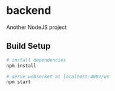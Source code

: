 # backend

Another NodeJS project

## Build Setup

``` bash
# install dependencies
npm install

# serve websocket at localhost:4002/ws
npm start
```
